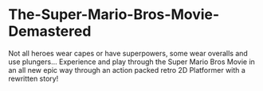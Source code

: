 # The-Super-Mario-Bros-Movie-Demastered
Not all heroes wear capes or have superpowers, some wear overalls and use plungers... Experience and play through the Super Mario Bros Movie in an all new epic way through an action packed retro 2D Platformer with a rewritten story!
